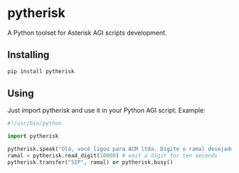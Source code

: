 # pytherisk
A Python toolset for Asterisk AGI scripts development.

## Installing
```sh
pip install pytherisk
```

## Using
Just import pytherisk and use it in your Python AGI script. Example:
```python
#!/usr/bin/python

import pytherisk

pytherisk.speak("Olá, você ligou para ACM ltda. Digite o ramal desejado")
ramal = pytherisk.read_digit(10000) # wait a digit for ten seconds
pytherisk.transfer("SIP", ramal) or pytherisk.busy()
